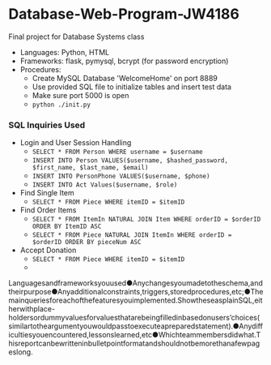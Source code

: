 # Database-Web-Program-JW4186
 Final project for Database Systems class

- Languages: Python, HTML
- Frameworks: flask, pymysql, bcrypt (for password encryption)
- Procedures:
    - Create MySQL Database 'WelcomeHome' on port 8889
    - Use provided SQL file to initialize tables and insert test data
    - Make sure port 5000 is open
    - ````python ./init.py````

### SQL Inquiries Used
- Login and User Session Handling
    - ````SELECT * FROM Person WHERE username = $username````
    - ````INSERT INTO Person VALUES($username, $hashed_password, $first_name, $last_name, $email)````
    - ````INSERT INTO PersonPhone VALUES($username, $phone)````
    - ````INSERT INTO Act Values($username, $role)````
- Find Single Item
    - ````SELECT * FROM Piece WHERE itemID = $itemID````
- Find Order Items
    - ````SELECT * FROM ItemIn NATURAL JOIN Item WHERE orderID = $orderID ORDER BY ItemID ASC````
    - ````SELECT * FROM Piece NATURAL JOIN ItemIn WHERE orderID = $orderID ORDER BY pieceNum ASC````
- Accept Donation
    - ````SELECT * FROM Piece WHERE itemID = $itemID````
    - 

Languagesandframeworksyouused●Anychangesyoumadetotheschema,andtheirpurpose●Anyadditionalconstraints,triggers,storedprocedures,etc;●Themainqueriesforeachofthefeaturesyouimplemented.ShowtheseasplainSQL,eitherwithplace-holdersordummyvaluesforvaluesthatarebeingfilledinbasedonusers’choices(similartotheargumentyouwouldpasstoexecuteapreparedstatement).●Anydifficultiesyouencountered,lessonslearned,etc●Whichteammembersdidwhat.Thisreportcanbewritteninbulletpointformatandshouldnotbemorethanafewpageslong.
